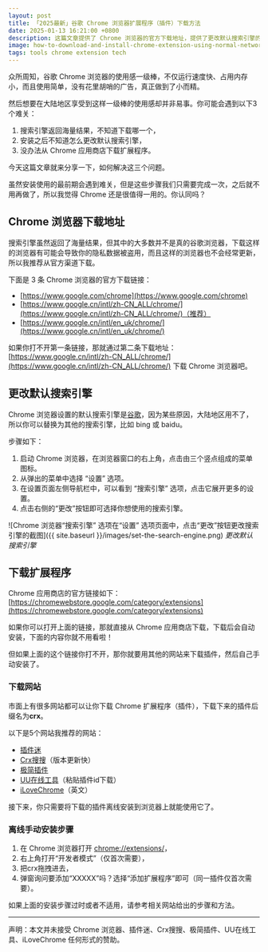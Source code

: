 ```yaml
---
layout: post
title: 「2025最新」谷歌 Chrome 浏览器扩展程序（插件）下载方法
date: 2025-01-13 16:21:00 +0800
description: 这篇文章提供了 Chrome 浏览器的官方下载地址，提供了更改默认搜索引擎的方法，还解决了大陆地区没办法从 Chrome 应用商店下载扩展程序的难题。
image: how-to-download-and-install-chrome-extension-using-normal-network-in-china.png
tags: tools chrome extension tech
---
```


众所周知，谷歌 Chrome 浏览器的使用感一级棒，不仅运行速度快、占用内存小，而且使用简单，没有花里胡哨的广告，真正做到了小而精。

然后想要在大陆地区享受到这样一级棒的使用感却并非易事。你可能会遇到以下3个难关：
1. 搜索引擎返回海量结果，不知道下载哪一个，
2. 安装之后不知道怎么更改默认搜索引擎，
3. 没办法从 Chrome 应用商店下载扩展程序。

今天这篇文章就来分享一下，如何解决这三个问题。

虽然安装使用的最前期会遇到难关，但是这些步骤我们只需要完成一次，之后就不用再做了，所以我觉得 Chrome 还是很值得一用的。你认同吗？

## Chrome 浏览器下载地址

搜索引擎虽然返回了海量结果，但其中的大多数并不是真的谷歌浏览器，下载这样的浏览器有可能会导致你的隐私数据被盗用，而且这样的浏览器也不会经常更新，所以我推荐从官方渠道下载。

下面是 3 条 Chrome 浏览器的官方下载链接：
- [https://www.google.com/chrome](https://www.google.com/chrome)
- [https://www.google.cn/intl/zh-CN_ALL/chrome/](https://www.google.cn/intl/zh-CN_ALL/chrome/)（推荐）
- [https://www.google.cn/intl/en_uk/chrome/](https://www.google.cn/intl/en_uk/chrome/)

如果你打不开第一条链接，那就通过第二条下载地址：[https://www.google.cn/intl/zh-CN_ALL/chrome/](https://www.google.cn/intl/zh-CN_ALL/chrome/) 下载 Chrome 浏览器吧。

## 更改默认搜索引擎

Chrome 浏览器设置的默认搜索引擎是[谷歌](https://www.google.com)，因为某些原因，大陆地区用不了，所以你可以替换为其他的搜索引擎，比如 bing 或 baidu。

步骤如下：
1. 启动 Chrome 浏览器，在浏览器窗口的右上角，点击由三个竖点组成的菜单图标。
2. 从弹出的菜单中选择 “设置” 选项。
3. 在设置页面左侧导航栏中，可以看到 “搜索引擎” 选项，点击它展开更多的设置。
4. 点击右侧的“更改”按钮即可选择你想使用的搜索引擎。

![Chrome 浏览器“搜索引擎” 选项在“设置” 选项页面中，点击“更改”按钮更改搜索引擎的截图]({{ site.baseurl }}/images/set-the-search-engine.png)
*更改默认搜索引擎*

## 下载扩展程序

Chrome 应用商店的官方链接如下：
[https://chromewebstore.google.com/category/extensions](https://chromewebstore.google.com/category/extensions)

如果你可以打开上面的链接，那就直接从 Chrome 应用商店下载，下载后会自动安装，下面的内容你就不用看啦！

但如果上面的这个链接你打不开，那你就要用其他的网站来下载插件，然后自己手动安装了。

### 下载网站

市面上有很多网站都可以让你下载 Chrome 扩展程序（插件），下载下来的插件后缀名为**crx**。

以下是5个网站我推荐的网站：
- [插件迷](https://www.chajianmi.com/)
- [Crx搜搜](https://www.crxsoso.com/)（版本更新快）
- [极简插件](https://chrome.zzzmh.cn/search)
- [UU在线工具](https://uutool.cn/chrome-crx/)（粘贴插件id下载）
- [iLoveChrome](https://www.ilovechrome.com/)（英文）

接下来，你只需要将下载的插件离线安装到浏览器上就能使用它了。

### 离线手动安装步骤

1. 在 Chrome 浏览器打开 [chrome://extensions/](chrome://extensions/)，
1. 右上角打开“开发者模式”（仅首次需要），
1. 把crx拖拽进去，
1. 弹窗询问要添加“XXXXX”吗？选择“添加扩展程序”即可（同一插件仅首次需要）。

如果上面的安装步骤过时或者不适用，请参考相关网站给出的步骤和方法。

---

声明：本文并未接受 Chrome 浏览器、插件迷、Crx搜搜、极简插件、UU在线工具、iLoveChrome 任何形式的赞助。
